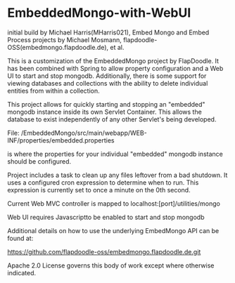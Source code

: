 EmbeddedMongo-with-WebUI
========================
initial build by Michael Harris(MHarris021), 
Embed Mongo and Embed Process projects by Michael Mosmann, flapdoodle-OSS(embedmongo.flapdoodle.de), et al.

  This is a customization of the EmbeddedMongo project by FlapDoodle.
It has been combined with Spring to allow property configuration and a Web UI to start and stop mongodb.
Additionally, there is some support for viewing databases and collections with the ability to delete individual entities from within a collection.

This project allows for quickly starting and stopping an "embedded" mongodb instance inside its own Servlet Container.
This allows the database to exist independently of any other Servlet's being developed. 

File:
 /EmbeddedMongo/src/main/webapp/WEB-INF/properties/embedded.properties
 
 is where the properties for your individual "embedded" mongodb instance should be configured.
 
Project includes a task to clean up any files leftover from a bad shutdown.
  It uses a configured cron expression to determine when to run.
  This expression is currently set to once a minute on the 0th second.
 
Current Web MVC controller is mapped to localhost:[port]/utilities/mongo

Web UI requires Javascriptto be enabled to start and stop mongodb

Additional details on how to use the underlying EmbedMongo API can be found at:

https://github.com/flapdoodle-oss/embedmongo.flapdoodle.de.git

Apache 2.0 License governs this body of work except where otherwise indicated.
